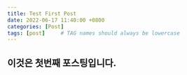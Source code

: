 ```yaml
---
title: Test First Post
date: 2022-06-17 11:40:00 +0800
categories: [Post]
tags: [post]     # TAG names should always be lowercase
---
```

## 이것은 첫번째 포스팅입니다.